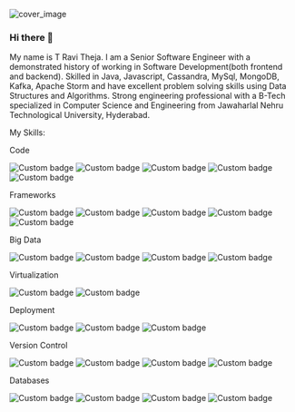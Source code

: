 <!--
**ravitheja990/ravitheja990** is a ✨ _special_ ✨ repository because its `README.md` (this file) appears on your GitHub profile.

Here are some ideas to get you started:

- 🔭 I’m currently working on ...
- 🌱 I’m currently learning ...
- 👯 I’m looking to collaborate on ...
- 🤔 I’m looking for help with ...
- 💬 Ask me about ...
- 📫 How to reach me: ...
- 😄 Pronouns: ...
- ⚡ Fun fact: ...
-->
![cover_image](https://user-images.githubusercontent.com/16048288/212347960-81a97fa4-59f4-4450-9e62-971d26c9ce93.jpg)

### Hi there 👋

My name is T Ravi Theja. I am a Senior Software Engineer with a demonstrated history of working in Software Development(both frontend and backend). Skilled in Java, Javascript, Cassandra, MySql, MongoDB, Kafka, Apache Storm and have excellent problem solving skills using Data Structures and Algorithms. Strong engineering professional with a B-Tech specialized in Computer Science and Engineering from Jawaharlal Nehru Technological University, Hyderabad.


My Skills:

Code

![Custom badge](https://img.shields.io/badge/Code-Java-Red)
![Custom badge](https://img.shields.io/badge/Code-Python-Red)
![Custom badge](https://img.shields.io/badge/Code-Javascript-Red)
![Custom badge](https://img.shields.io/badge/Code-Html-Red)
![Custom badge](https://img.shields.io/badge/Code-Css-Red)


Frameworks

![Custom badge](https://img.shields.io/badge/Frameworks-Spring-Red)
![Custom badge](https://img.shields.io/badge/Frameworks-Play-Red)
![Custom badge](https://img.shields.io/badge/Frameworks-Flask-Red)
![Custom badge](https://img.shields.io/badge/Frameworks-Angular-Red)
![Custom badge](https://img.shields.io/badge/Frameworks-React-Red)

Big Data

![Custom badge](https://img.shields.io/badge/Big_Data-Apache_Storm-Red)
![Custom badge](https://img.shields.io/badge/Big_Data-Apache_Kafka-Red)
![Custom badge](https://img.shields.io/badge/Big_Data-Elastic_Search-Red)
![Custom badge](https://img.shields.io/badge/Big_Data-Kibana-Red)

Virtualization

![Custom badge](https://img.shields.io/badge/Virtualization-Docker-Red)
![Custom badge](https://img.shields.io/badge/Virtualization-Kubernetes-Red)

Deployment

![Custom badge](https://img.shields.io/badge/Deployment-Jenkins-Red)
![Custom badge](https://img.shields.io/badge/Deployment-Argo-Red)
![Custom badge](https://img.shields.io/badge/Deployment-AWS-Red)

Version Control

![Custom badge](https://img.shields.io/badge/Version_Control-Git-Red)
![Custom badge](https://img.shields.io/badge/Version_Control-Github-Red)
![Custom badge](https://img.shields.io/badge/Version_Control-Bit_Bucket-Red)
![Custom badge](https://img.shields.io/badge/Version_Control-Gitlab-Red)

Databases

![Custom badge](https://img.shields.io/badge/Databases-MySQL-Red)
![Custom badge](https://img.shields.io/badge/Databases-Cassandra-Red)
![Custom badge](https://img.shields.io/badge/Databases-MongoDB-Red)
![Custom badge](https://img.shields.io/badge/Databases-Postgresql-Red)

